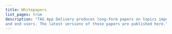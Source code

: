 ```yaml
---
title: Whitepapers
list_pages: true
description: "TAG App Delivery produces long-form papers on topics important to CNCF projects
and end users. The latest versions of those papers are published here."
---
```


